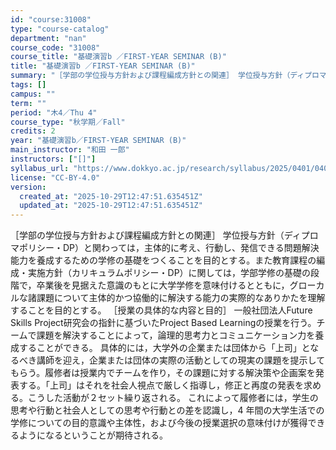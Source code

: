 ```yaml
---
id: "course:31008"
type: "course-catalog"
department: "nan"
course_code: "31008"
course_title: "基礎演習b ／FIRST-YEAR SEMINAR (B)"
title: "基礎演習b ／FIRST-YEAR SEMINAR (B)"
summary: "［学部の学位授与方針および課程編成方針との関連］ 学位授与方針（ディプロマポリシー・DP）と関わっては，主体的に考え、行動し、発信できる問題解決能力を養成するための学修の基礎をつくることを目的とする。また教育課程の編成・実施方針（カリキュラ…"
tags: []
campus: ""
term: ""
period: "木4／Thu 4"
course_type: "秋学期／Fall"
credits: 2
year: "基礎演習b／FIRST-YEAR SEMINAR (B)"
main_instructor: "和田 一郎"
instructors: ["[]"]
syllabus_url: "https://www.dokkyo.ac.jp/research/syllabus/2025/0401/0401_31008_ja_JP.html"
license: "CC-BY-4.0"
version:
  created_at: "2025-10-29T12:47:51.635451Z"
  updated_at: "2025-10-29T12:47:51.635451Z"
---
```

［学部の学位授与方針および課程編成方針との関連］ 学位授与方針（ディプロマポリシー・DP）と関わっては，主体的に考え、行動し、発信できる問題解決能力を養成するための学修の基礎をつくることを目的とする。また教育課程の編成・実施方針（カリキュラムポリシー・DP）に関しては，学部学修の基礎の段階で，卒業後を見据えた意識のもとに大学学修を意味付けるとともに，グローカルな諸課題について主体的かつ協働的に解決する能力の実際的なありかたを理解することを目的とする。 ［授業の具体的な内容と目的］ 一般社団法人Future Skills Project研究会の指針に基づいたProject Based Learningの授業を行う。チームで課題を解決することによって，論理的思考力とコミュニケーション力を養成することができる。 具体的には，大学外の企業または団体から「上司」となるべき講師を迎え，企業または団体の実際の活動としての現実の課題を提示してもらう。履修者は授業内でチームを作り，その課題に対する解決策や企画案を発表する。「上司」はそれを社会人視点で厳しく指導し，修正と再度の発表を求める。こうした活動が２セット繰り返される。 これによって履修者には，学生の思考や行動と社会人としての思考や行動との差を認識し，4 年間の大学生活での学修についての目的意識や主体性，および今後の授業選択の意味付けが獲得できるようになるということが期待される。
